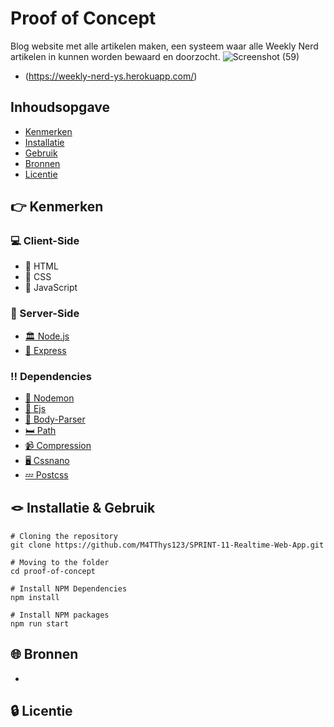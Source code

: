 # Proof of Concept
 Blog website met alle artikelen maken, een systeem waar alle Weekly Nerd artikelen in kunnen worden bewaard en doorzocht.
 ![Screenshot (59)](https://user-images.githubusercontent.com/90189815/175749995-2dd0a621-421b-4eae-9482-cb9e53b0d459.png)
  * (https://weekly-nerd-ys.herokuapp.com/)
## Inhoudsopgave
  * [Kenmerken](#kenmerken)
  * [Installatie](#installatie)
  * [Gebruik](#gebruik)
  * [Bronnen](#bronnen)
  * [Licentie](#licentie)

<!-- ## Beschrijving -->



## 👉 Kenmerken

### 💻 Client-Side
  * 🧭 HTML
  * 🏦 CSS
  * 🏥 JavaScript
  
### 💾 Server-Side
 * [🏛️ Node.js](https://nodejs.dev/)
 * [🚣 Express](https://www.npmjs.com/package/express)
 

### ‼️ Dependencies
 * [🐰 Nodemon](https://www.npmjs.com/package/nodemon)
 * [🏡 Ejs](https://www.npmjs.com/package/ejs)
 * [📱 Body-Parser](https://www.npmjs.com/package/body-parser)
 * [🛏️ Path](https://www.npmjs.com/package/path)
 * [📹 Compression](https://www.npmjs.com/package/compression)
 * [🖥️ Cssnano](https://www.npmjs.com/package/cssnano)
 * [💤 Postcss](https://www.npmjs.com/package/postcss)


## 🪢 Installatie & Gebruik
```
# Cloning the repository
git clone https://github.com/M4TThys123/SPRINT-11-Realtime-Web-App.git

# Moving to the folder
cd proof-of-concept

# Install NPM Dependencies
npm install

# Install NPM packages
npm run start
```


## 🌐 Bronnen
*

## 🔒 Licentie



